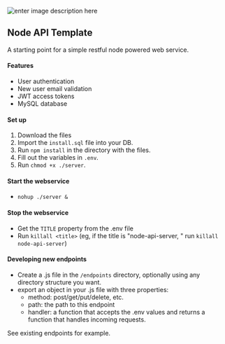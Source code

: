 
![enter image description here](https://poiemaweb.com/img/nodejs-mysql.png)

## Node API Template

A starting point for a simple restful node powered web service.

#### Features

 - User authentication
 - New user email validation
 - JWT access tokens
 - MySQL database

#### Set up

 1. Download the files
 2. Import the `install.sql` file into your DB.
 3. Run `npm install` in the directory with the files.
 4. Fill out the variables in `.env`.
 5. Run `chmod +x ./server`.

#### Start the webservice

 - `nohup ./server &`

#### Stop the webservice

 - Get the `TITLE` property from the .env file
 - Run `killall <title>` (eg, if the title is "node-api-server, " run `killall node-api-server`)

#### Developing new endpoints

 - Create a .js file in the `/endpoints` directory, optionally using any directory structure you want.
 - export an object in your .js file with three properties:
    - method: post/get/put/delete, etc.
    - path: the path to this endpoint
    - handler: a function that accepts the .env values and returns a function that handles incoming requests.

See existing endpoints for example.

